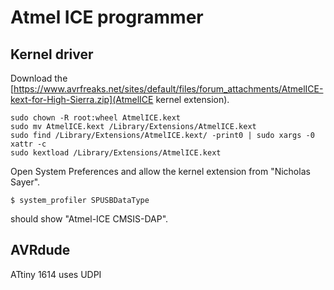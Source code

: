 # Atmel ICE programmer

## Kernel driver

Download the [https://www.avrfreaks.net/sites/default/files/forum_attachments/AtmelICE-kext-for-High-Sierra.zip](AtmelICE kernel extension).

    sudo chown -R root:wheel AtmelICE.kext
    sudo mv AtmelICE.kext /Library/Extensions/AtmelICE.kext
    sudo find /Library/Extensions/AtmelICE.kext/ -print0 | sudo xargs -0 xattr -c
    sudo kextload /Library/Extensions/AtmelICE.kext

Open System Preferences and allow the kernel extension from "Nicholas Sayer".

    $ system_profiler SPUSBDataType

should show "Atmel-ICE CMSIS-DAP".


## AVRdude

ATtiny 1614 uses UDPI
